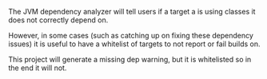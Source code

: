 The JVM dependency analyzer will tell users if a target a is using classes it does not correctly depend on.

However, in some cases (such as catching up on fixing these dependency issues) it is useful to have a
whitelist of targets to not report or fail builds on.

This project will generate a missing dep warning, but it is whitelisted so in the end it will not.
